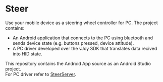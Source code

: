 # Steer
Use your mobile device as a steering wheel controller for PC.
The project contains: 

  <ul>
  <li>An Android application that connects to the PC using bluetooth and sends device state (e.g. buttons pressed, device attitude).</li>
  <li>A PC driver developed over the vJoy SDK that translates data recived into HID state.</li>
  </ul>

This repository contains the Android App source as an Android Studio project.<br/>
For PC driver refer to <a href="https://github.com/Xismy/SteerServer/tree/master">SteerServer</a>.
